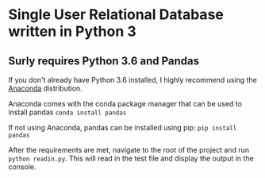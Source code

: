 # Single User Relational Database written in Python 3

## Surly requires Python 3.6 and Pandas

If you don't already have Python 3.6 installed, I highly recommend using the [Anaconda](https://www.continuum.io/downloads) distribution.

Anaconda comes with the conda package manager that can be used to install pandas
`conda install pandas`

If not using Anaconda, pandas can be installed using pip:
`pip install pandas`

After the requirements are met, navigate to the root of the project and run `python readin.py`. This will read in the test file and display the output in the console.
